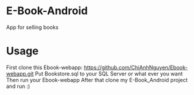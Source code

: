 # E-Book-Android
App for selling books
# Usage
First clone this Ebook-webapp: https://github.com/ChiAnhNguyen/Ebook-webapp.git
Put Bookstore.sql to your SQL Server or what ever you want
Then run your Ebook-webapp
After that clone my E-Book_Android project and run :)

